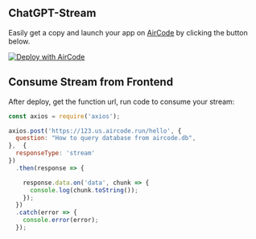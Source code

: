 ## ChatGPT-Stream

Easily get a copy and launch your app on [AirCode](https://aircode.io/) by clicking the button below.

[![Deploy with AirCode](https://aircode.io/aircode-deploy-button.svg)](https://aircode.io/dashboard?owner=AirCodeLabs&repo=aircode&branch=main&path=examples%2Fchatgpt-stream&appname=ChatGPT%20Stream)

## Consume Stream from Frontend

After deploy, get the function url, run code to consume your stream:

```js
const axios = require('axios');

axios.post('https://123.us.aircode.run/hello', {
  question: "How to query database from aircode.db",
},  {
  responseType: 'stream'
})
  .then(response => {

    response.data.on('data', chunk => {
      console.log(chunk.toString());
    });
  })
  .catch(error => {
    console.error(error);
  });
```